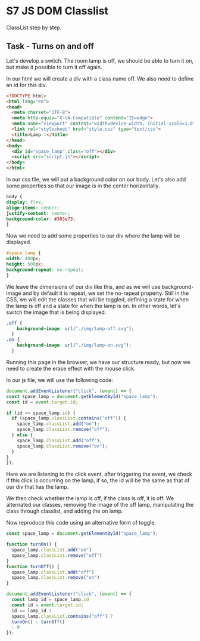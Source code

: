 # S7 JS DOM Classlist

ClassList step by step.

## Task - Turns on and off

Let's develop a switch.
The room lamp is off, we should be able to turn it on, but make it possible to turn it off again.

In our html we will create a div with a class name off. We also need to define an id for this div.
```html
<!DOCTYPE html>
<html lang="en">
<head>
  <meta charset="UTF-8">
  <meta http-equiv="X-UA-Compatible" content="IE=edge">
  <meta name="viewport" content="width=device-width, initial-scale=1.0">
  <link rel="stylesheet" href="style.css" type="text/css">
  <title>Lamp 💡</title>
</head>
<body>
  <div id="space_lamp" class="off"></div>
  <script src="script.js"></script>
</body>
</html>
```
In our css file, we will put a background color on our body.
Let's also add some properties so that our image is in the center horizontally.
```css
body {
display: flex;
align-items: center;
justify-content: center;
background-color: #303e73;
}
```
Now we need to add some properties to our div where the lamp will be displayed.
```css
#space_lamp {
width: 400px;
height: 500px;
background-repeat: no-repeat;
}
```
We leave the dimensions of our div like this, and as we will use background-image and by default it is repeat, we set the no-repeat property.
Still in the CSS, we will edit the classes that will be toggled, defining a state for when the lamp is off and a state for when the lamp is on. In other words, let's switch the image that is being displayed.
```css
.off {
    background-image: url("./img/lamp-off.svg");
  }
.on {
    background-image: url("./img/lamp-on.svg");
  }
```
Running this page in the browser, we have our structure ready, but now we need to create the erase effect with the mouse click.


In our js file, we will use the following code:
```js
document.addEventListener("click", (event) => {
const space_lamp = document.getElementById("space_lamp");
const id = event.target.id;

if (id == space_lamp.id) {
  if (space_lamp.classList.contains("off")) {
    space_lamp.classList.add("on");
    space_lamp.classList.remove("off");
  } else {
    space_lamp.classList.add("off");
    space_lamp.classList.remove("on");
  }
}
});
```

Here we are listening to the click event, after triggering the event, we check if this click is occurring on the lamp, if so, the id will be the same as that of our div that has the lamp.

We then check whether the lamp is off, if the class is off, it is off. We alternated our classes, removing the image of the off lamp, manipulating the class through classlist, and adding the on lamp.

Now reproduce this code using an alternative form of toggle.
```js
const space_lamp = document.getElementById("space_lamp");

function turnOn() {
  space_lamp.classList.add("on")
  space_lamp.classList.remove("off")
}
function turnOff() {
  space_lamp.classList.add("off")
  space_lamp.classList.remove("on")
}

document.addEventListener("click", (event) => {
  const lamp_id = space_lamp.id
  const id = event.target.id;  
  id == lamp_id ? 
  space_lamp.classList.contains("off") ? 
  turnOn() : turnOff()
  : 0
});
```